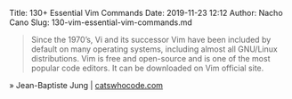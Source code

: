 Title: 130+ Essential Vim Commands
Date: 2019-11-23 12:12
Author: Nacho Cano
Slug: 130-vim-essential-vim-commands.md

> Since the 1970’s, Vi and its successor Vim have been included by default on
> many operating systems, including almost all GNU/Linux distributions. Vim is
> free and open-source and is one of the most popular code editors. It can be
> downloaded on Vim official site.

» Jean-Baptiste Jung | [catswhocode.com][]

  [catswhocode.com]: https://catswhocode.com/vim-commands/
    "130+ Essential Vim Commands"
